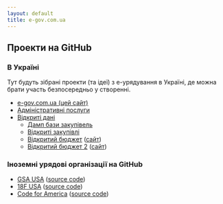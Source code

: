 ```yaml
---
layout: default
title: e-gov.com.ua
---
```


## Проекти на GitHub

### В Україні

Тут будуть зібрані проекти (та ідеї) з е-урядування в Україні,
де можна брати участь безпосередньо у створенні.

* [e-gov.com.ua (цей сайт)](https://github.com/Maidan-hackaton/maidan-hackaton.github.io)
* [Адміністративні послуги](https://github.com/e-government-ua/i)
* [Відкриті дані](http://data-gov-ua.org/)
  * [Дамп бази закупівель](http://visnyk.data.gov.ua/)
  * [Відкриті закупівлі](https://github.com/openprocurement)
  * [Відкритий бюджет](https://github.com/open-budget) ([сайт](http://open-budget.org/))
  * [Відкритий бюджет 2](https://github.com/kavaleriy/budget) ([сайт](openbudget.in.ua))

### Іноземні урядові організації на GitHub

 * [GSA USA](http://gsa.github.io/) ([source code](https://github.com/gsa/gsa.github.io))
 * [18F USA](https://18f.gsa.gov/) ([source code](https://github.com/18F/18f.gsa.gov))
 * [Code for America](http://www.codeforamerica.org/) ([source code](https://github.com/codeforamerica/codeforamerica.org))
